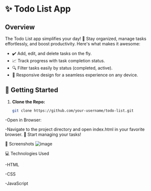 # ✨ Todo List App

## Overview

The Todo List app simplifies your day! 🚀 Stay organized, manage tasks effortlessly, and boost productivity. Here's what makes it awesome:

- ✔️ Add, edit, and delete tasks on the fly.
- 📈 Track progress with task completion status.
- 🔍 Filter tasks easily by status (completed, active).
- 📱 Responsive design for a seamless experience on any device.

## 🚀 Getting Started

1. **Clone the Repo:**
   ```bash
   git clone https://github.com/your-username/todo-list.git

   
-Open in Browser:

-Navigate to the project directory and open index.html in your favorite browser.
🚀 Start managing your tasks!

📸 Screenshots
![image](https://github.com/MehakMantri/ToDoList/assets/114497437/1ade83a3-0d02-4b1d-93b5-9def1c1482e7)


💻 Technologies Used

-HTML

-CSS

-JavaScript
